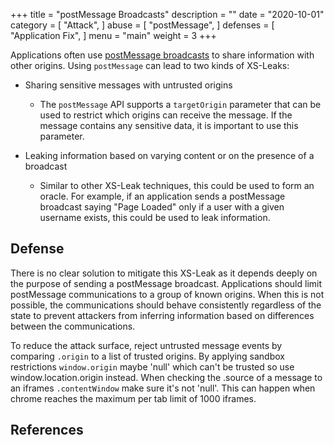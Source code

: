 +++
title = "postMessage Broadcasts"
description = ""
date = "2020-10-01"
category = [
    "Attack",
]
abuse = [
    "postMessage",
]
defenses = [
    "Application Fix",
]
menu = "main"
weight = 3
+++

Applications often use [postMessage broadcasts](https://developer.mozilla.org/en-US/docs/Web/API/Window/postMessage) to share information with other origins. Using `postMessage` can lead to two kinds of XS-Leaks:

* Sharing sensitive messages with untrusted origins
    * The `postMessage` API supports a `targetOrigin` parameter that can be used to restrict which origins can receive the message. If the message contains any sensitive data, it is important to use this parameter.  

* Leaking information based on varying content or on the presence of a broadcast
    * Similar to other XS-Leak techniques, this could be used to form an oracle. For example, if an application sends a postMessage broadcast saying "Page Loaded" only if a user  with a given username exists, this could be used to leak information. 

## Defense

There is no clear solution to mitigate this XS-Leak as it depends deeply on the purpose of sending a postMessage broadcast. Applications should limit postMessage communications to a group of known origins. When this is not possible, the communications should behave consistently regardless of the state to prevent attackers from inferring information based on differences between the communications.

To reduce the attack surface, reject untrusted message events by comparing `.origin` to a list of trusted origins.
By applying sandbox restrictions `window.origin` maybe 'null' which can't be trusted so use window.location.origin instead.
When checking the .source of a message to an iframes `.contentWindow` make sure it's not 'null'.
This can happen when chrome reaches the maximum per tab limit of 1000 iframes.

## References

[^1]: Cross-Origin State Inference (COSI) Attacks: Leaking Web Site States through XS-Leaks, [link](https://arxiv.org/pdf/1908.02204.pdf)
